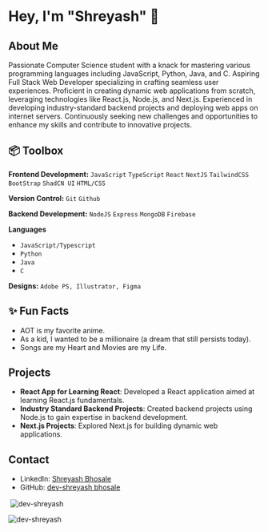 # Hey, I'm **"Shreyash"** 👋 

## About Me
Passionate Computer Science student with a knack for mastering various programming languages including JavaScript, Python, Java, and C. Aspiring Full Stack Web Developer specializing in crafting seamless user experiences. Proficient in creating dynamic web applications from scratch, leveraging technologies like React.js, Node.js, and Next.js. Experienced in developing industry-standard backend projects and deploying web apps on internet servers. Continuously seeking new challenges and opportunities to enhance my skills and contribute to innovative projects.

## 📦 Toolbox

**Frontend Development:** `JavaScript` `TypeScript` `React` `NextJS` `TailwindCSS` `BootStrap` `ShadCN UI` `HTML/CSS`
 
**Version Control:** `Git` `Github`

**Backend Development:** `NodeJS` `Express` `MongoDB` `Firebase` 

**Languages**
- `JavaScript/Typescript`
- `Python`
- `Java`
- `C`
  
**Designs:** `Adobe PS, Illustrator, Figma`
 
## ✨ Fun Facts 

- AOT is my favorite anime.
- As a kid, I wanted to be a millionaire (a dream that still persists today).
- Songs are my Heart and Movies are my Life.

## Projects
- **React App for Learning React**: Developed a React application aimed at learning React.js fundamentals.
- **Industry Standard Backend Projects**: Created backend projects using Node.js to gain expertise in backend development.
- **Next.js Projects**: Explored Next.js for building dynamic web applications.

## Contact
- LinkedIn: [Shreyash Bhosale](https://www.linkedin.com/in/bhosaleshreyash2)
- GitHub: [dev-shreyash bhosale](https://github.com/dev-shreyash)

<p>&nbsp;<img align="center" src="https://github-readme-stats.vercel.app/api?username=dev-shreyash&show_icons=true&locale=en" alt="dev-shreyash" /></p>

<p><img align="center" src="https://github-readme-streak-stats.herokuapp.com/?user=dev-shreyash&" alt="dev-shreyash" /></p>
